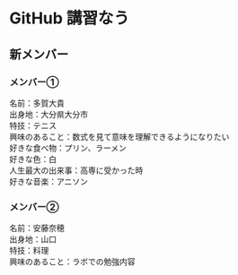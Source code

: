 # GitHub 講習なう

## 新メンバー
### メンバー①
  名前：多賀大貴  
  出身地：大分県大分市  
  特技：テニス  
  興味のあること：数式を見て意味を理解できるようになりたい  
  好きな食べ物：プリン、ラーメン  
  好きな色：白  
  人生最大の出来事：高専に受かった時  
  好きな音楽：アニソン
### メンバー②
  名前：安藤奈穂  
  出身地：山口  
  特技：料理  
  興味のあること：ラボでの勉強内容  
